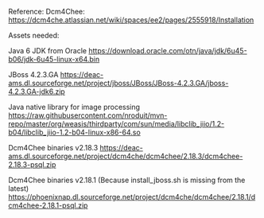 Reference:
Dcm4Chee:
https://dcm4che.atlassian.net/wiki/spaces/ee2/pages/2555918/Installation


Assets needed:

Java 6 JDK from Oracle
https://download.oracle.com/otn/java/jdk/6u45-b06/jdk-6u45-linux-x64.bin

JBoss 4.2.3.GA
https://deac-ams.dl.sourceforge.net/project/jboss/JBoss/JBoss-4.2.3.GA/jboss-4.2.3.GA-jdk6.zip


Java native library for image processing
https://raw.githubusercontent.com/nroduit/mvn-repo/master/org/weasis/thirdparty/com/sun/media/libclib_jiio/1.2-b04/libclib_jiio-1.2-b04-linux-x86-64.so

Dcm4Chee binaries v2.18.3
https://deac-ams.dl.sourceforge.net/project/dcm4che/dcm4chee/2.18.3/dcm4chee-2.18.3-psql.zip


Dcm4Chee binaries v2.18.1
(Because install_jboss.sh is missing from the latest)
https://phoenixnap.dl.sourceforge.net/project/dcm4che/dcm4chee/2.18.1/dcm4chee-2.18.1-psql.zip

